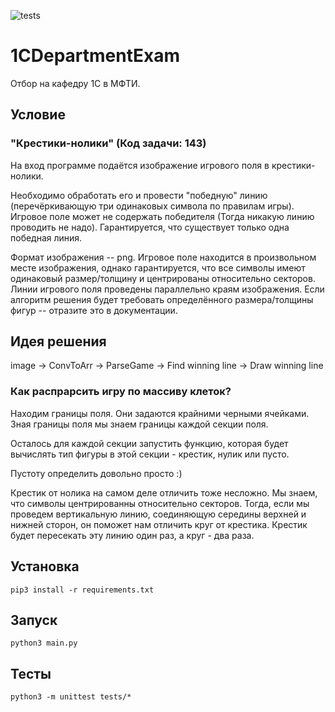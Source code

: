 ![tests](https://github.com/romanovsavelij/1CDepartmentExam/workflows/main.yml/badge.svg)


# 1CDepartmentExam

Отбор на кафедру 1С в МФТИ.

## Условие

### "Крестики-нолики" (Код задачи: 143)

На вход программе подаётся изображение игрового поля в крестики-нолики.

Необходимо обработать его и провести "победную" линию (перечёркивающую три одинаковых символа по правилам игры). Игровое поле может не содержать победителя (Тогда никакую линию проводить не надо). Гарантируется, что существует только одна победная линия. 

Формат изображения -- png. Игровое поле находится в произвольном месте изображения, однако гарантируется, что все символы имеют одинаковый размер/толщину и центрированы относительно секторов. Линии игрового поля проведены параллельно краям изображения. Если алгоритм решения будет требовать определённого размера/толщины фигур -- отразите это в документации.

## Идея решения

image -> ConvToArr -> ParseGame -> Find winning line -> Draw winning line

### Как распрарсить игру по массиву клеток?

Находим границы поля. Они задаются крайними черными ячейками.
Зная границы поля мы знаем границы каждой секции поля. 

Осталось для каждой секции запустить функцию, которая будет вычислять 
тип фигуры в этой секции - крестик, нулик или пусто.

Пустоту определить довольно просто :) 

Крестик от нолика на самом деле отличить тоже несложно. 
Мы знаем, что символы центрированны относительно секторов. 
Тогда, если мы проведем вертикальную линию, соединяющую середины верхней
и нижней сторон, он поможет нам отличить круг от крестика.
Крестик будет пересекать эту линию один раз, а круг - два раза.

## Установка

```shell script
pip3 install -r requirements.txt
```

## Запуск

```shell script
python3 main.py
```

## Тесты

```shell script
python3 -m unittest tests/*
```
